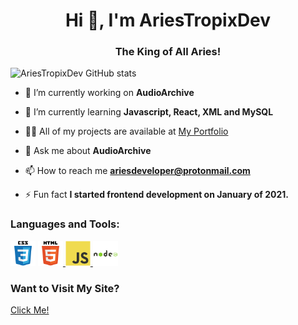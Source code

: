 <h1 align="center">Hi 👋, I'm AriesTropixDev</h1>
<h3 align="center">The King of All Aries!</h3>

![AriesTropixDev GitHub stats](https://github-readme-stats.vercel.app/api?username=AriesTropixDev&show_icons=true&theme=tokyonight)

- 🔭 I’m currently working on **AudioArchive**

- 🌱 I’m currently learning **Javascript, React, XML and MySQL**

- 👨‍💻 All of my projects are available at [My Portfolio](https://ariestropixdev.github.io)

- 💬 Ask me about **AudioArchive**

- 📫 How to reach me **ariesdeveloper@protonmail.com**

- ⚡ Fun fact **I started frontend development on January of 2021.**


<h3 align="left">Languages and Tools:</h3>
<p align="left"> <img src="https://raw.githubusercontent.com/devicons/devicon/master/icons/css3/css3-original-wordmark.svg" alt="css3" width="40" height="40"/> </a> <a href="https://www.w3.org/html/" target="_blank"> <img src="https://raw.githubusercontent.com/devicons/devicon/master/icons/html5/html5-original-wordmark.svg" alt="html5" width="40" height="40"/> </a> <a href="https://developer.mozilla.org/en-US/docs/Web/JavaScript" target="_blank"> <img src="https://raw.githubusercontent.com/devicons/devicon/master/icons/javascript/javascript-original.svg" alt="javascript" width="40" height="40"/> </a> <a href="https://nodejs.org" target="_blank"> <img src="https://raw.githubusercontent.com/devicons/devicon/master/icons/nodejs/nodejs-original-wordmark.svg" alt="nodejs" width="40" height="40"/> </a> </p>

<h3 align="left">Want to Visit My Site?</h3>
<a alt="AriesTropixDev" href="https://ariestropixdev.github.io/" align="left">Click Me!</a>

